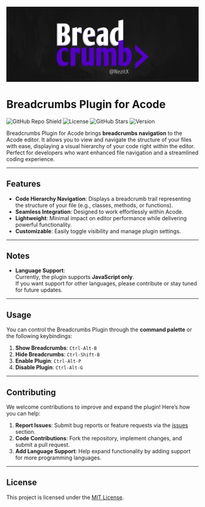 ![Banner](https://raw.githubusercontent.com/NezitX/acode-breadcrumbs/refs/heads/main/assets/banner.png)

# Breadcrumbs Plugin for Acode  

![GitHub Repo Shield](https://img.shields.io/github/repo-size/NezitX/acode-breadcrumbs?color=%235501C9&label=Size&style=for-the-badge)
![License](https://img.shields.io/github/license/NezitX/acode-breadcrumbs?color=%235501C9&style=for-the-badge)
![GitHub Stars](https://img.shields.io/github/stars/NezitX/acode-breadcrumbs?color=%235501C9&style=for-the-badge)
![Version](https://img.shields.io/github/v/release/NezitX/acode-breadcrumbs?color=%235501C9&style=for-the-badge)

Breadcrumbs Plugin for Acode brings **breadcrumbs navigation** to the Acode editor. It allows you to view and navigate the structure of your files with ease, displaying a visual hierarchy of your code right within the editor. Perfect for developers who want enhanced file navigation and a streamlined coding experience.

---

## Features  

- **Code Hierarchy Navigation**: Displays a breadcrumb trail representing the structure of your file (e.g., classes, methods, or functions).  
- **Seamless Integration**: Designed to work effortlessly within Acode.  
- **Lightweight**: Minimal impact on editor performance while delivering powerful functionality.  
- **Customizable**: Easily toggle visibility and manage plugin settings.  

---

## Notes  

- **Language Support**:  
  Currently, the plugin supports **JavaScript only**.  
  If you want support for other languages, please contribute or stay tuned for future updates.

---

## Usage  

You can control the Breadcrumbs Plugin through the **command palette** or the following keybindings:  

1. **Show Breadcrumbs**: `Ctrl-Alt-B`  
2. **Hide Breadcrumbs**: `Ctrl-Shift-B`  
3. **Enable Plugin**: `Ctrl-Alt-P`  
4. **Disable Plugin**: `Ctrl-Alt-G`  

---

## Contributing  

We welcome contributions to improve and expand the plugin! Here’s how you can help:  

1. **Report Issues**: Submit bug reports or feature requests via the [issues](https://github.com/NezitX/acode-breadcrumbs/issues) section.  
2. **Code Contributions**: Fork the repository, implement changes, and submit a pull request.  
3. **Add Language Support**: Help expand functionality by adding support for more programming languages.  

---

## License  

This project is licensed under the [MIT License](LICENSE).  